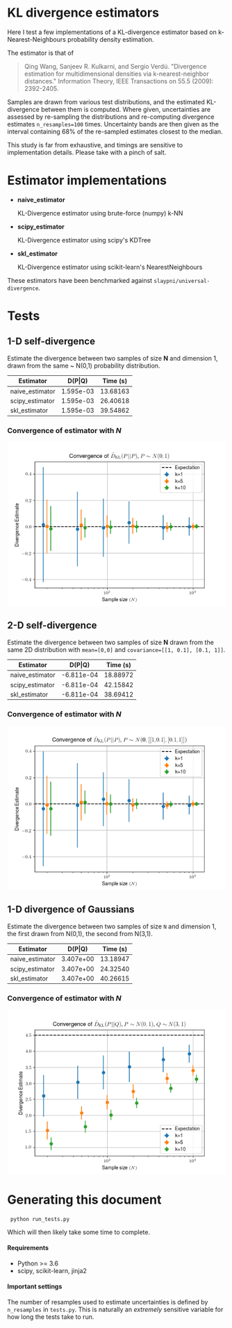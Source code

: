 # KL divergence estimators

Here I test a few implementations of a KL-divergence estimator
based on k-Nearest-Neighbours probability density estimation.

The estimator is that of 

> Qing Wang, Sanjeev R. Kulkarni, and Sergio Verdú. "Divergence estimation for multidimensional densities via k-nearest-neighbor distances." Information Theory, IEEE Transactions on 55.5 (2009): 2392-2405.

Samples are drawn from various test distributions, and the estimated
KL-divergence between them is computed. Where given, uncertainties are
assessed by re-sampling the distributions and re-computing divergence estimates
`n_resamples=100` times. Uncertainty bands are then given as the interval
containing 68% of the re-sampled estimates closest to the median.

This study is far from exhaustive, and timings are sensitive to implementation
details. Please take with a pinch of salt.


# Estimator implementations


 - **naive_estimator**

    KL-Divergence estimator using brute-force (numpy) k-NN

 - **scipy_estimator**

    KL-Divergence estimator using scipy's KDTree

 - **skl_estimator**

    KL-Divergence estimator using scikit-learn's NearestNeighbours


These estimators have been benchmarked against `slaypni/universal-divergence`.

# Tests



## 1-D self-divergence
 Estimate the divergence between two samples of size **N** and dimension
    1, drawn from the same ~ N(0,1) probability distribution.

|    Estimator    |  D(P\|Q) | Time (s)|
|-----------------|----------|---------|
|naive_estimator  | 1.595e-03|13.68163|
|scipy_estimator  | 1.595e-03|26.40618|
|skl_estimator    | 1.595e-03|39.54862|

### Convergence of estimator with *N*
![Convergence Plot](figures/self_divergence_1d_convergence.png)



## 2-D self-divergence
 Estimate the divergence between two samples of size **N** drawn
    from the same 2D distribution with
    `mean=[0,0]` and `covariance=[[1, 0.1], [0.1, 1]]`.

|    Estimator    |  D(P\|Q) | Time (s)|
|-----------------|----------|---------|
|naive_estimator  |-6.811e-04|18.88972|
|scipy_estimator  |-6.811e-04|42.15842|
|skl_estimator    |-6.811e-04|38.69412|

### Convergence of estimator with *N*
![Convergence Plot](figures/self_divergence_2d_convergence.png)



## 1-D divergence of Gaussians
 Estimate the divergence between two samples of size `N` and dimension
    1, the first drawn from N(0,1), the second from N(3,1).

|    Estimator    |  D(P\|Q) | Time (s)|
|-----------------|----------|---------|
|naive_estimator  | 3.407e+00|13.18947|
|scipy_estimator  | 3.407e+00|24.32540|
|skl_estimator    | 3.407e+00|40.26615|

### Convergence of estimator with *N*
![Convergence Plot](figures/gaussian_divergence_1d_convergence.png)




# Generating this document

```Shell
 python run_tests.py
```

Which will then likely take some time to complete.

#### Requirements

- Python >= 3.6
- scipy, scikit-learn, jinja2 

#### Important settings

The number of resamples used to estimate uncertainties is defined by
`n_resamples` in `tests.py`. This is naturally an *extremely* sensitive variable
for how long the tests take to run.
